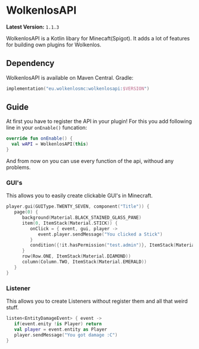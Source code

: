 # WolkenlosAPI
**Latest Version:** `1.1.3`

WolkenlosAPI is a Kotlin libary for Minecaft(Spigot). It adds a lot of features for 
building own plugins for Wolkenlos. 

## Dependency
WolkenlosAPI is available on Maven Central.
Gradle:
```kt
implementation("eu.wolkenlosmc:wolkenlosapi:$VERSION")
```
## Guide
At first you have to register the API in your plugin! For this you add following line
in your `onEnable()` funcation:
```kt
override fun onEnable() {
  val wAPI = WolkenlosAPI(this)
}
```
And from now on you can use every function of the api, withoud any problems.

### GUI's
This allows you to easily create clickable GUI's in Minecraft.
```kt
player.gui(GUIType.TWENTY_SEVEN, component("Title")) {
   page(0) {
      background(Material.BLACK_STAINED_GLASS_PANE)
      item(0, ItemStack(Material.STICK)) {
         onClick = { event, gui, player ->
            event.player.sendMessage("You clicked a Stick")
         }
         condition({!it.hasPermission("test.admin")}, ItemStack(Material.BARRIER))
      }
      row(Row.ONE, ItemStack(Material.DIAMOND))
      column(Column.TWO, ItemStack(Material.EMERALD))
   }
}
```
### Listener
This allows you to create Listeners without register them and all that weird stuff.
```kt
listen<EntityDamageEvent> { event ->
   if(event.enity !is Player) return
   val player = event.entity as Player
   player.sendMessage("You got damage :C")
}
```
